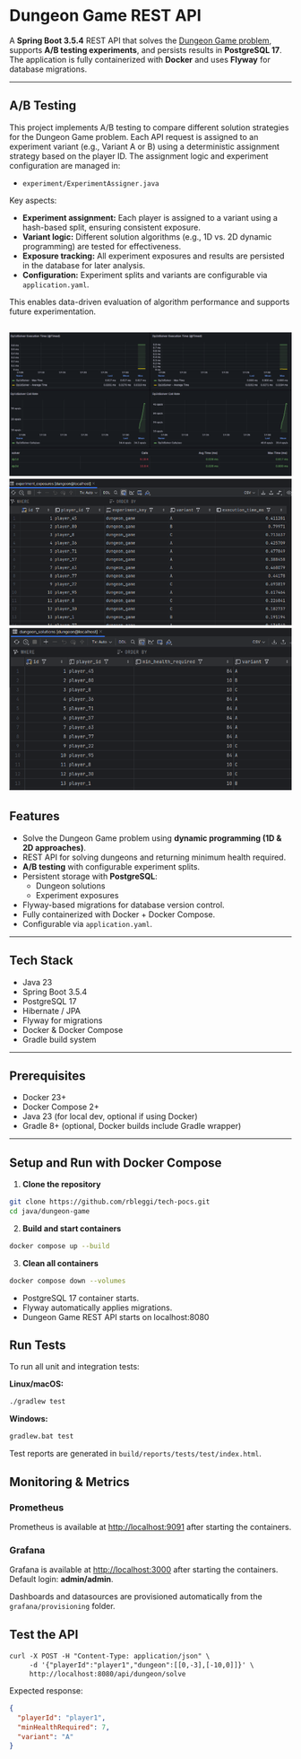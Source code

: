 # Dungeon Game REST API

A **Spring Boot 3.5.4** REST API that solves the [Dungeon Game problem](https://leetcode.com/problems/dungeon-game/), supports **A/B testing experiments**, and persists results in **PostgreSQL 17**. The application is fully containerized with **Docker** and uses **Flyway** for database migrations.

---

## A/B Testing

This project implements A/B testing to compare different solution strategies for the Dungeon Game problem. Each API request is assigned to an experiment variant (e.g., Variant A or B) using a deterministic assignment strategy based on the player ID. The assignment logic and experiment configuration are managed in:
- `experiment/ExperimentAssigner.java`

Key aspects:
- **Experiment assignment:** Each player is assigned to a variant using a hash-based split, ensuring consistent exposure.
- **Variant logic:** Different solution algorithms (e.g., 1D vs. 2D dynamic programming) are tested for effectiveness.
- **Exposure tracking:** All experiment exposures and results are persisted in the database for later analysis.
- **Configuration:** Experiment splits and variants are configurable via `application.yaml`.

This enables data-driven evaluation of algorithm performance and supports future experimentation.

![img_2.png](img_2.png)
![img.png](img.png)
![img_1.png](img_1.png)
---

## Features

- Solve the Dungeon Game problem using **dynamic programming (1D & 2D approaches)**.
- REST API for solving dungeons and returning minimum health required.
- **A/B testing** with configurable experiment splits.
- Persistent storage with **PostgreSQL**:
    - Dungeon solutions
    - Experiment exposures
- Flyway-based migrations for database version control.
- Fully containerized with Docker + Docker Compose.
- Configurable via `application.yaml`.

---

## Tech Stack

- Java 23
- Spring Boot 3.5.4
- PostgreSQL 17
- Hibernate / JPA
- Flyway for migrations
- Docker & Docker Compose
- Gradle build system

---

## Prerequisites

- Docker 23+
- Docker Compose 2+
- Java 23 (for local dev, optional if using Docker)
- Gradle 8+ (optional, Docker builds include Gradle wrapper)

---

## Setup and Run with Docker Compose

1. **Clone the repository**

```bash
git clone https://github.com/rbleggi/tech-pocs.git
cd java/dungeon-game
```

2. **Build and start containers**

```bash
docker compose up --build
```

3. **Clean all containers**
```bash
docker compose down --volumes 
```

* PostgreSQL 17 container starts.
* Flyway automatically applies migrations.
* Dungeon Game REST API starts on localhost:8080

## Run Tests

To run all unit and integration tests:

**Linux/macOS:**
```bash
./gradlew test
```
**Windows:**
```bat
gradlew.bat test
```

Test reports are generated in `build/reports/tests/test/index.html`.

## Monitoring & Metrics

### Prometheus
Prometheus is available at [http://localhost:9091](http://localhost:9091) after starting the containers.

### Grafana
Grafana is available at [http://localhost:3000](http://localhost:3000) after starting the containers.
Default login: **admin/admin**.

Dashboards and datasources are provisioned automatically from the `grafana/provisioning` folder.

## Test the API
```
curl -X POST -H "Content-Type: application/json" \
     -d '{"playerId":"player1","dungeon":[[0,-3],[-10,0]]}' \
     http://localhost:8080/api/dungeon/solve
```

Expected response:
````json
{
  "playerId": "player1",
  "minHealthRequired": 7,
  "variant": "A"
}
````

